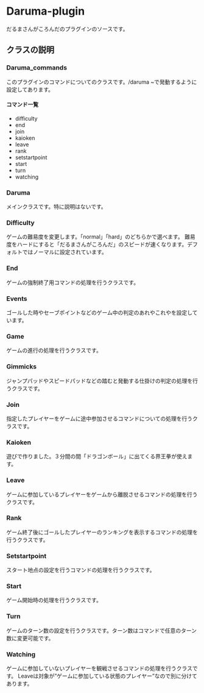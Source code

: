 # Daruma-plugin
だるまさんがころんだのプラグインのソースです。

## クラスの説明
### Daruma_commands
このプラグインのコマンドについてのクラスです。/daruma ~で発動するように設定してあります。
#### コマンド一覧
- difficulty
- end
- join
- kaioken
- leave
- rank
- setstartpoint
- start
- turn 
- watching

### Daruma
メインクラスです。特に説明はないです。

### Difficulty
ゲームの難易度を変更します。「normal」「hard」のどちらかで選べます。
難易度をハードにすると「だるまさんがころんだ」のスピードが速くなります。デフォルトではノーマルに設定されています。

### End
ゲームの強制終了用コマンドの処理を行うクラスです。

### Events
ゴールした時やセーブポイントなどのゲーム中の判定のあれやこれやを設定しています。

### Game 
ゲームの進行の処理を行うクラスです。

### Gimmicks
ジャンプパッドやスピードパッドなどの踏むと発動する仕掛けの判定の処理を行うクラスです。

### Join
指定したプレイヤーをゲームに途中参加させるコマンドについての処理を行うクラスです。

### Kaioken
遊びで作りました。３分間の間「ドラゴンボール」に出てくる界王拳が使えます。

### Leave
ゲームに参加しているプレイヤーをゲームから離脱させるコマンドの処理を行うクラスです。

### Rank
ゲーム終了後にゴールしたプレイヤーのランキングを表示するコマンドの処理を行うクラスです。

### Setstartpoint
スタート地点の設定を行うコマンドの処理を行うクラスです。

### Start
ゲーム開始時の処理を行うクラスです。

### Turn
ゲームのターン数の設定を行うクラスです。ターン数はコマンドで任意のターン数に変更可能です。

### Watching
ゲームに参加していないプレイヤーを観戦させるコマンドの処理を行うクラスです。
Leaveは対象が”ゲームに参加している状態のプレイヤー”なので別に分けてあります。
